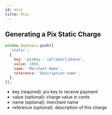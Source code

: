 ```yaml
---
id: misc
title: Misc
---
```


## Generating a Pix Static Charge

```jsx
window.$openpix.push([
  'static',
  {
    key: 'pixKey - cpf/email/phone',
    value: 1000,
    name: 'Merchant Name',
    reference: 'Description name',
  },
]);
```

- key (required): pix key to receive payment
- value (optional): charge value in cents
- name (optional): merchant name
- reference (optional): description of this charge
